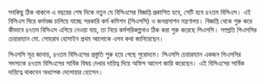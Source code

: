 সবকিছু ঠিক থাকলে এ বছরের শেষ দিকে নতুন যে বিসিএসের বিজ্ঞপ্তি প্রকাশিত হবে, সেটি হবে ৪৭তম বিসিএস। এই বিসিএস ঘিরে কর্মযজ্ঞ চালিয়ে যাচ্ছে সরকারি কর্ম কমিশন (পিএসসি) ও জনপ্রসাশন মন্ত্রণালয়। বিজ্ঞপ্তি থেকে শুরু করে কীভাবে ৪৭তম বিসিএস এগিয়ে নেওয়া যায়, তা নিয়ে কর্মপরিকল্পনাও ঠিক করা শুরু করেছে পিএসসি। সম্প্রতি পিএসসির চেয়ারম্যান মো. সোহরাব হোসাইন প্রথম আলোকে এসব কথা জানিয়েছেন।

পিএসসি সূত্র জানায়, ৪৭তম বিসিএসের প্রস্তুতি শুরু হয়ে গেছে পুরোদমে। পিএসসি চেয়ারম্যান একজন পিএসসির সদস্যকে ৪৭তম বিসিএসের সার্বিক বিষয় দেখার দায়িত্ব দিয়ে অফিস আদেশ জারি করেছেন। এই বিসিএসের সার্বিক দায়িত্বে থাকবেন অধ্যাপক দেলোয়ার হোসেন।
